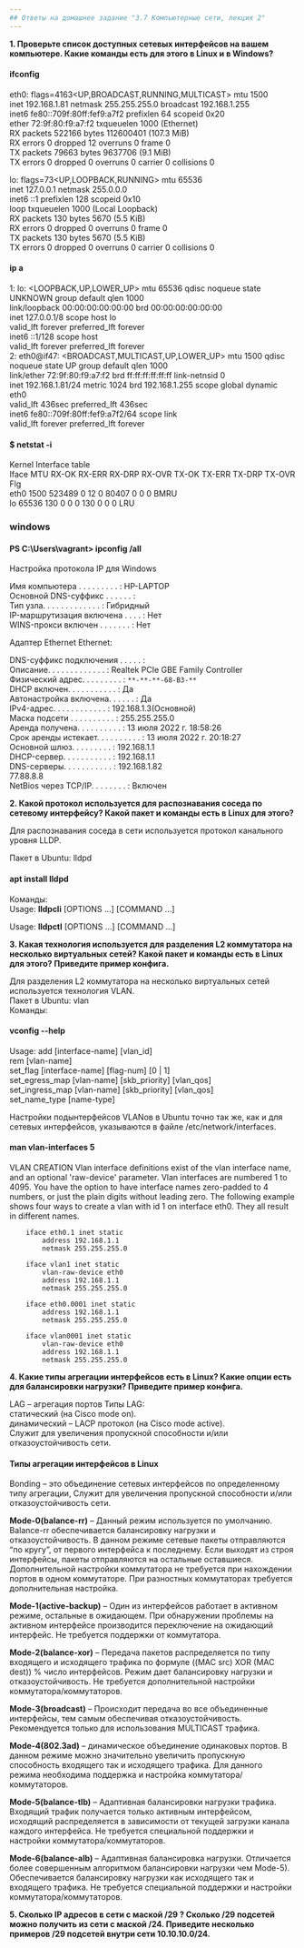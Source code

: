 ```yaml
---
## Ответы на домашнее задание "3.7 Компьютерные сети, лекция 2" 
---
```

                    
<strong>1. Проверьте список доступных сетевых интерфейсов на вашем компьютере. Какие команды есть для этого в Linux и в Windows?</strong>

#### ifconfig   
eth0: flags=4163<UP,BROADCAST,RUNNING,MULTICAST>  mtu 1500    
        inet 192.168.1.81  netmask 255.255.255.0  broadcast 192.168.1.255   
        inet6 fe80::709f:80ff:fef9:a7f2  prefixlen 64  scopeid 0x20<link>   
        ether 72:9f:80:f9:a7:f2  txqueuelen 1000  (Ethernet)    
        RX packets 522166  bytes 112600401 (107.3 MiB)    
        RX errors 0  dropped 12  overruns 0  frame 0    
        TX packets 79663  bytes 9637706 (9.1 MiB)   
        TX errors 0  dropped 0 overruns 0  carrier 0  collisions 0    
    
lo: flags=73<UP,LOOPBACK,RUNNING>  mtu 65536    
        inet 127.0.0.1  netmask 255.0.0.0   
        inet6 ::1  prefixlen 128  scopeid 0x10<host>    
        loop  txqueuelen 1000  (Local Loopback)   
        RX packets 130  bytes 5670 (5.5 KiB)    
        RX errors 0  dropped 0  overruns 0  frame 0   
        TX packets 130  bytes 5670 (5.5 KiB)    
        TX errors 0  dropped 0 overruns 0  carrier 0  collisions 0    
  
#### ip a   
1: lo: <LOOPBACK,UP,LOWER_UP> mtu 65536 qdisc noqueue state UNKNOWN group default qlen 1000   
    link/loopback 00:00:00:00:00:00 brd 00:00:00:00:00:00   
    inet 127.0.0.1/8 scope host lo    
       valid_lft forever preferred_lft forever    
    inet6 ::1/128 scope host    
       valid_lft forever preferred_lft forever    
2: eth0@if47: <BROADCAST,MULTICAST,UP,LOWER_UP> mtu 1500 qdisc noqueue state UP group default qlen 1000   
    link/ether 72:9f:80:f9:a7:f2 brd ff:ff:ff:ff:ff:ff link-netnsid 0   
    inet 192.168.1.81/24 metric 1024 brd 192.168.1.255 scope global dynamic eth0    
       valid_lft 436sec preferred_lft 436sec    
    inet6 fe80::709f:80ff:fef9:a7f2/64 scope link   
       valid_lft forever preferred_lft forever    

#### $ netstat -i 
Kernel Interface table    
Iface             MTU    RX-OK RX-ERR RX-DRP RX-OVR    TX-OK TX-ERR TX-DRP TX-OVR Flg   
eth0             1500   523489      0     12 0         80407      0      0      0 BMRU    
lo              65536      130      0      0 0           130      0      0      0 LRU   
  
### windows   
#### PS C:\Users\vagrant> ipconfig /all   

Настройка протокола IP для Windows    

   Имя компьютера  . . . . . . . . . : HP-LAPTOP    
   Основной DNS-суффикс  . . . . . . :    
   Тип узла. . . . . . . . . . . . . : Гибридный    
   IP-маршрутизация включена . . . . : Нет    
   WINS-прокси включен . . . . . . . : Нет    
    
Адаптер Ethernet Ethernet:    
    
   DNS-суффикс подключения . . . . . :    
   Описание. . . . . . . . . . . . . : Realtek PCIe GBE Family Controller   
   Физический адрес. . . . . . . . . : `**-**-**-68-B3-**`    
   DHCP включен. . . . . . . . . . . : Да   
   Автонастройка включена. . . . . . : Да   
   IPv4-адрес. . . . . . . . . . . . : 192.168.1.3(Основной)    
   Маска подсети . . . . . . . . . . : 255.255.255.0    
   Аренда получена. . . . . . . . . . : 13 июля 2022 г. 18:58:26    
   Срок аренды истекает. . . . . . . . . . : 13 июля 2022 г. 20:18:27   
   Основной шлюз. . . . . . . . . : 192.168.1.1   
   DHCP-сервер. . . . . . . . . . . : 192.168.1.1   
   DNS-серверы. . . . . . . . . . . : 192.168.1.82    
                                       77.88.8.8    
   NetBios через TCP/IP. . . . . . . . : Включен    


<strong>2. Какой протокол используется для распознавания соседа по сетевому интерфейсу? Какой пакет и команды есть в Linux для этого?</strong>  
    
Для распознавания соседа в сети используется протокол канального уровня LLDP.   

Пакет в Ubuntu: lldpd     
#### apt install lldpd      
Команды:      
Usage:   **lldpcli** [OPTIONS ...] [COMMAND ...]    
    
Usage:   **lldpctl** [OPTIONS ...] [COMMAND ...]       

<strong>3. Какая технология используется для разделения L2 коммутатора на несколько виртуальных сетей? Какой пакет и команды есть в Linux для этого? Приведите пример конфига.</strong>   
  
Для разделения L2 коммутатора на несколько виртуальных сетей используется технология VLAN.    
Пакет в Ubuntu: vlan    
Команды:    
#### vconfig --help   

Usage: add             [interface-name] [vlan_id]   
       rem             [vlan-name]    
       set_flag        [interface-name] [flag-num]       [0 | 1]    
       set_egress_map  [vlan-name]      [skb_priority]   [vlan_qos]   
       set_ingress_map [vlan-name]      [skb_priority]   [vlan_qos]   
       set_name_type   [name-type]    
    
Настройки подынтерфейсов VLANов в Ubuntu точно так же, как и для сетевых интерфейсов, указываются в файле /etc/network/interfaces.    

#### man vlan-interfaces 5    
VLAN CREATION 
Vlan  interface  definitions  exist of the vlan interface name, and an optional 'raw-device' parameter.  Vlan interfaces are numbered 1 to 4095. You have the option to have interface names zero-padded to 4 numbers, or just the plain digits without leading zero.  The following example shows four ways to create a vlan with id 1 on interface eth0.  They all result in different names.   

        iface eth0.1 inet static    
            address 192.168.1.1   
            netmask 255.255.255.0   
    
        iface vlan1 inet static   
            vlan-raw-device eth0    
            address 192.168.1.1   
            netmask 255.255.255.0   
    
        iface eth0.0001 inet static   
            address 192.168.1.1   
            netmask 255.255.255.0   
    
        iface vlan0001 inet static    
            vlan-raw-device eth0    
            address 192.168.1.1   
            netmask 255.255.255.0   

<strong>4. Какие типы агрегации интерфейсов есть в Linux? Какие опции есть для балансировки нагрузки? Приведите пример конфига.</strong>

LAG – агрегация портов
Типы LAG:   
статический (на Cisco mode on).   
динамический – LACP протокол (на Cisco mode active).    
Служит для увеличения пропускной способности и/или отказоустойчивость сети.   
    
#### Типы агрегации интерфейсов в Linux   
Bonding – это объединение сетевых интерфейсов по определенному типу агрегации, Служит для увеличения пропускной способности и/или отказоустойчивость сети.    

**Mode-0(balance-rr)** – Данный режим используется по умолчанию. Balance-rr обеспечивается балансировку нагрузки и отказоустойчивость. В данном режиме сетевые пакеты отправляются “по кругу”, от первого интерфейса к последнему. Если выходят из строя интерфейсы, пакеты отправляются на остальные оставшиеся. Дополнительной настройки коммутатора не требуется при нахождении портов в одном коммутаторе. При разностных коммутаторах требуется дополнительная настройка.    

**Mode-1(active-backup)** – Один из интерфейсов работает в активном режиме, остальные в ожидающем. При обнаружении проблемы на активном интерфейсе производится переключение на ожидающий интерфейс. Не требуется поддержки от коммутатора.   

**Mode-2(balance-xor)** – Передача пакетов распределяется по типу входящего и исходящего трафика по формуле ((MAC src) XOR (MAC dest)) % число интерфейсов. Режим дает балансировку нагрузки и отказоустойчивость. Не требуется дополнительной настройки коммутатора/коммутаторов.    

**Mode-3(broadcast)** – Происходит передача во все объединенные интерфейсы, тем самым обеспечивая отказоустойчивость. Рекомендуется только для использования MULTICAST трафика.   

**Mode-4(802.3ad)** – динамическое объединение одинаковых портов. В данном режиме можно значительно увеличить пропускную способность входящего так и исходящего трафика. Для данного режима необходима поддержка и настройка коммутатора/коммутаторов.    

**Mode-5(balance-tlb)** – Адаптивная балансировки нагрузки трафика. Входящий трафик получается только активным интерфейсом, исходящий распределяется в зависимости от текущей загрузки канала каждого интерфейса. Не требуется специальной поддержки и настройки коммутатора/коммутаторов.    

**Mode-6(balance-alb)** – Адаптивная балансировка нагрузки. Отличается более совершенным алгоритмом балансировки нагрузки чем Mode-5). Обеспечивается балансировку нагрузки как исходящего так и входящего трафика. Не требуется специальной поддержки и настройки коммутатора/коммутаторов.       
  
<strong>5. Сколько IP адресов в сети с маской /29 ? Сколько /29 подсетей можно получить из сети с маской /24. Приведите несколько примеров /29 подсетей внутри сети 10.10.10.0/24.</strong>   

